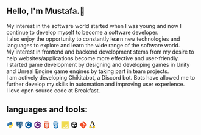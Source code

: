 ## Hello, I'm Mustafa.🦉 

My interest in the software world started when I was young and now I continue to develop myself to become a software developer.  
I also enjoy the opportunity to constantly learn new technologies and languages to explore and learn the wide range of the software world.   
My interest in frontend and backend development stems from my desire to help websites/applications become more effective and user-friendly.  
I started game development by designing and developing games in Unity and Unreal Engine game engines by taking part in team projects.  
I am actively developing Chikitabot, a Discord bot. Bots have allowed me to further develop my skills in automation and improving user experience.  
I love open source code at Breakfast. 

## **languages and tools:**  

<code><img height="20" src="https://raw.githubusercontent.com/devicons/devicon/55609aa5bd817ff167afce0d965585c92040787a/icons/python/python-original.svg"></code>
<code><img height="20" src="https://raw.githubusercontent.com/devicons/devicon/55609aa5bd817ff167afce0d965585c92040787a/icons/postgresql/postgresql-plain.svg"></code>
<code><img height="20" src="https://raw.githubusercontent.com/devicons/devicon/55609aa5bd817ff167afce0d965585c92040787a/icons/c/c-plain.svg"></code>
<code><img height="20" src="https://raw.githubusercontent.com/devicons/devicon/55609aa5bd817ff167afce0d965585c92040787a/icons/csharp/csharp-plain.svg"></code>
<code><img height="20" src="https://raw.githubusercontent.com/devicons/devicon/55609aa5bd817ff167afce0d965585c92040787a/icons/html5/html5-plain-wordmark.svg"></code>
<code><img height="20" src="https://raw.githubusercontent.com/devicons/devicon/55609aa5bd817ff167afce0d965585c92040787a/icons/css3/css3-plain-wordmark.svg"></code>
<code><img height="20" src="https://raw.githubusercontent.com/devicons/devicon/55609aa5bd817ff167afce0d965585c92040787a/icons/javascript/javascript-plain.svg"></code>
<code><img height="20" src="https://raw.githubusercontent.com/devicons/devicon/55609aa5bd817ff167afce0d965585c92040787a/icons/unity/unity-original.svg"></code>
<code><img height="20" src="https://raw.githubusercontent.com/devicons/devicon/55609aa5bd817ff167afce0d965585c92040787a/icons/git/git-plain.svg"></code>
<code><img height="20" src="https://raw.githubusercontent.com/devicons/devicon/55609aa5bd817ff167afce0d965585c92040787a/icons/linux/linux-original.svg"></code>
